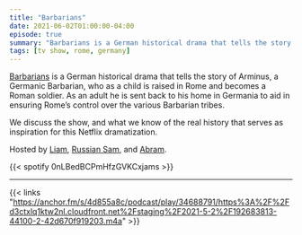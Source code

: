 ```yaml
---
title: "Barbarians"
date: 2021-06-02T01:00:00-04:00
episode: true
summary: "Barbarians is a German historical drama that tells the story of Arminus, a Germanic Barbarian raised in Rome, and sent back to Germania a Roman soldier"
tags: [tv show, rome, germany]
---
```


[Barbarians](https://www.imdb.com/title/tt9184986/) is a German historical drama that tells the story of Arminus, a Germanic Barbarian, who as a child is raised in Rome and becomes a Roman soldier. As an adult he is sent back to his home in Germania to aid in ensuring Rome’s control over the various Barbarian tribes.

We discuss the show, and what we know of the real history that serves as inspiration for this Netflix dramatization.

Hosted by [Liam](https://twitter.com/LegoRacers2), [Russian Sam](https://twitter.com/reelCheburashka), and [Abram](https://twitter.com/abnormcore).

{{< spotify 0nLBedBCPmHfzGVKCxjams >}}

---

{{< links "https://anchor.fm/s/4d855a8c/podcast/play/34688791/https%3A%2F%2Fd3ctxlq1ktw2nl.cloudfront.net%2Fstaging%2F2021-5-2%2F192683813-44100-2-42d670f919203.m4a" >}}
